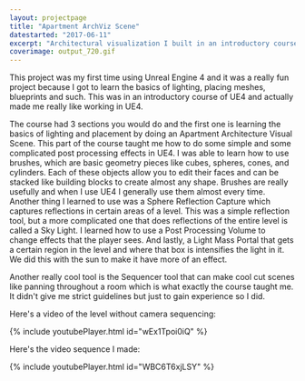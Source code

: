 ```yaml
---
layout: projectpage
title: "Apartment ArchViz Scene"
datestarted: "2017-06-11"
excerpt: "Architectural visualization I built in an introductory course in Unreal Engine 4."
coverimage: output_720.gif
---
```


This project was my first time using Unreal Engine 4 and it was a really fun project because I got to learn the basics of lighting, placing meshes, blueprints and such. This was in an introductory course of UE4 and actually made me really like working in UE4.

The course had 3 sections you would do and the first one is learning the basics of lighting and placement by doing an Apartment Architecture Visual Scene. This part of the course taught me how to do some simple and some complicated post processing effects in UE4. I was able to learn how to use brushes, which are basic geometry pieces like cubes, spheres, cones, and cylinders. Each of these objects allow you to edit their faces and can be stacked like building blocks to create almost any shape. Brushes are really usefully and when I use UE4 I generally use them almost every time. Another thing I learned to use was a Sphere Reflection Capture which captures reflections in certain areas of a level. This was a simple reflection tool, but a more complicated one that does reflections of the entire level is called a Sky Light. I learned how to use a Post Processing Volume to change effects that the player sees. And lastly, a Light Mass Portal that gets a certain region in the level and where that box is intensifies the light in it. We did this with the sun to make it have more of an effect.

Another really cool tool is the Sequencer tool that can make cool cut scenes like panning throughout a room which is what exactly the course taught me. It didn't give me strict guidelines but just to gain experience so I did.

Here's a video of the level without camera sequencing:

{% include youtubePlayer.html id="wEx1Tpoi0iQ" %}

Here's the video sequence I made:

{% include youtubePlayer.html id="WBC6T6xjLSY" %}